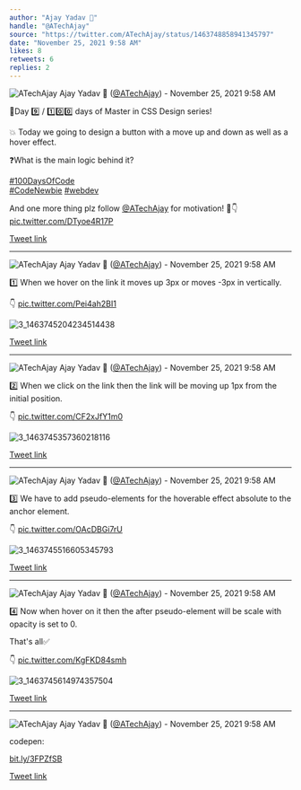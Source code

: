```yaml
---
author: "Ajay Yadav 🎯"
handle: "@ATechAjay"
source: "https://twitter.com/ATechAjay/status/1463748858941345797"
date: "November 25, 2021 9:58 AM"
likes: 8
retweets: 6
replies: 2
---
```

![ATechAjay](https://pbs.twimg.com/profile_images/1485567675111981057/mLsrcZdB_normal.jpg)
Ajay Yadav 🎯 ([@ATechAjay](https://twitter.com/ATechAjay)) - November 25, 2021 9:58 AM

💚Day 9️⃣ / 1️⃣0️⃣0️⃣ days of Master in CSS Design series!

💥 Today we going to design a button with a move up and down as well as a hover effect.

❓What is the main logic behind it?

[#100DaysOfCode](https://twitter.com/hashtag/100DaysOfCode)  
[#CodeNewbie](https://twitter.com/hashtag/CodeNewbie)  [#webdev](https://twitter.com/hashtag/webdev) 

And one more thing plz follow [@ATechAjay](https://twitter.com/ATechAjay) for motivation!
🧵👇 [pic.twitter.com/DTyoe4R17P](https://twitter.com/ATechAjay/status/1463748858941345797/video/1)

[Tweet link](https://twitter.com/ATechAjay/status/1463748858941345797)

---

![ATechAjay](https://pbs.twimg.com/profile_images/1485567675111981057/mLsrcZdB_normal.jpg)
Ajay Yadav 🎯 ([@ATechAjay](https://twitter.com/ATechAjay)) - November 25, 2021 9:58 AM

1️⃣ When we hover on the link it moves up 3px or moves -3px in vertically.

👇 [pic.twitter.com/Pei4ah2BI1](https://twitter.com/ATechAjay/status/1463748866382057474/photo/1)

![3_1463745204234514438](https://pbs.twimg.com/media/FFBEggwUcAYkpJk.jpg)

[Tweet link](https://twitter.com/ATechAjay/status/1463748866382057474)

---

![ATechAjay](https://pbs.twimg.com/profile_images/1485567675111981057/mLsrcZdB_normal.jpg)
Ajay Yadav 🎯 ([@ATechAjay](https://twitter.com/ATechAjay)) - November 25, 2021 9:58 AM

2️⃣ When we click on the link then the link will be moving up 1px from the initial position.

👇 [pic.twitter.com/CF2xJfY1m0](https://twitter.com/ATechAjay/status/1463748872400883714/photo/1)

![3_1463745357360218116](https://pbs.twimg.com/media/FFBEpbMVQAQdHxC.jpg)

[Tweet link](https://twitter.com/ATechAjay/status/1463748872400883714)

---

![ATechAjay](https://pbs.twimg.com/profile_images/1485567675111981057/mLsrcZdB_normal.jpg)
Ajay Yadav 🎯 ([@ATechAjay](https://twitter.com/ATechAjay)) - November 25, 2021 9:58 AM

3️⃣ We have to add pseudo-elements for the hoverable effect absolute to the anchor element.

👇 [pic.twitter.com/OAcDBGi7rU](https://twitter.com/ATechAjay/status/1463748879183015939/photo/1)

![3_1463745516605345793](https://pbs.twimg.com/media/FFBEysbVEAEWQCT.jpg)

[Tweet link](https://twitter.com/ATechAjay/status/1463748879183015939)

---

![ATechAjay](https://pbs.twimg.com/profile_images/1485567675111981057/mLsrcZdB_normal.jpg)
Ajay Yadav 🎯 ([@ATechAjay](https://twitter.com/ATechAjay)) - November 25, 2021 9:58 AM

4️⃣ Now when hover on it then the after pseudo-element will be scale with opacity is set to 0.

That's all✅

👇 [pic.twitter.com/KgFKD84smh](https://twitter.com/ATechAjay/status/1463748885709348868/photo/1)

![3_1463745614974357504](https://pbs.twimg.com/media/FFBE4a4VEAAreOW.jpg)

[Tweet link](https://twitter.com/ATechAjay/status/1463748885709348868)

---

![ATechAjay](https://pbs.twimg.com/profile_images/1485567675111981057/mLsrcZdB_normal.jpg)
Ajay Yadav 🎯 ([@ATechAjay](https://twitter.com/ATechAjay)) - November 25, 2021 9:58 AM

codepen:

[bit.ly/3FPZfSB](https://bit.ly/3FPZfSB)

[Tweet link](https://twitter.com/ATechAjay/status/1463748888481787906)